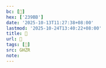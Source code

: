 ```yaml
---
bc: [𣦻]
hex: ['239BB']
date: '2025-10-13T11:27:38+08:00'
lastmod: '2025-10-24T13:40:22+08:00'
title: 󰘷
url: 󰘷
tags: [𣦼]
src: GHZR
note:
---
```

